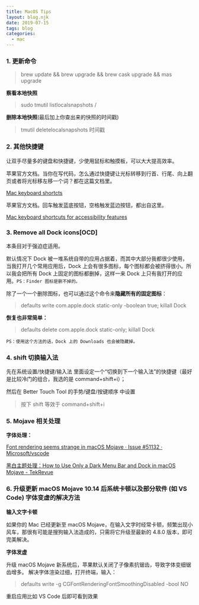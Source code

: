 ```yaml
---
title: MacOS Tips
layout: blog.njk
date: 2019-07-15
tags: blog
categories:
  - mac
---
```


### 1. 更新命令

> brew update && brew upgrade && brew cask upgrade && mas upgrade

**察看本地快照**

> sudo tmutil listlocalsnapshots /

**删除本地快照**(最后加上你查出来的快照的时间戳)

> tmutil deletelocalsnapshots 时间戳

### 2. 其他快捷键

让双手尽量多的键盘和快捷键，少使用鼠标和触摸板，可以大大提高效率。

苹果官方文档。当你在写代码，怎么通过快捷键让光标转移到行首、行尾、向上翻页或者将光标移左移一个词？都在这篇文档里。

[Mac keyboard shortcts](https://support.apple.com/kb/HT201236)

苹果官方文档。回车触发蓝底按钮，空格触发蓝边按钮，都出自这里。

[Mac keyboard shortcuts for accessibility features](https://support.apple.com/kb/HT204434)

### 3. Remove all Dock icons[OCD]

本条目对于强迫症适用。

默认情况下 Dock 被一堆系统自带的应用占据着，而其中大部分我都很少使用，当我打开几个常用应用后，Dock 上会有很多图标，每个图标都会被挤得很小。所以我会把所有 Dock 上固定的图标都删掉，这样一来 Dock 上只有我打开的应用。`PS：Finder 图标是删不掉的。`

除了一个一个删除图标，也可以通过这个命令来**隐藏所有的固定图标**：

> defaults write com.apple.dock static-only -boolean true; killall Dock

**恢复也非常简单：**
> defaults delete com.apple.dock static-only; killall Dock

`PS：使用这个方法的话，Dock 上的 Downloads 也会被隐藏掉。`

### 4. shift 切换输入法

先在系统设置/快捷键/输入法 里面设定一个“切换到下一个输入法”的快捷键（最好是比较冷门的组合，我选的是 command+shift+i）；

然后在 Better Touch Tool 的手势/键盘/按键顺序 中设置
> 按下 shift 等效于 command+shift+i


### 5. Mojave 相关处理

**字体处理：**

[Font rendering seems strange in macOS Mojave · Issue #51132 · Microsoft/vscode](https://github.com/Microsoft/vscode/issues/51132#issuecomment-424132330)

[黑白主题处理：How to Use Only a Dark Menu Bar and Dock in macOS Mojave - TekRevue](https://www.tekrevue.com/tip/only-dark-menu-bar-dock-mojave/)

### 6. 升级更新 macOS Mojave 10.14 后系统卡顿以及部分软件 (如 VS Code) 字体变虚的解决方法

**输入文字卡顿**

如果你的 Mac 已经更新至 macOS Mojave，在输入文字时经常卡顿，频繁出现小风车，那很有可能是搜狗输入法造成的，只需将它升级至最新的 4.8.0 版本，即可完美解决。

**字体发虚**

升级 macOS Mojave 新系统后，苹果默认关闭了子像素抗锯齿，导致字体变细锯齿增多。
解决字体渲染过细，打开终端，输入：
> defaults write -g CGFontRenderingFontSmoothingDisabled -bool NO

重启应用比如 VS Code 后即可看到效果

